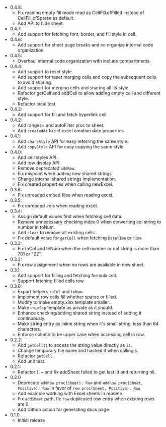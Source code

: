 * 0.4.8:
    * Fix reading empty fill mode read as CellFill.cfFilled instead of CellFill.cfSparse as default.
    * Add API to hide sheet.
* 0.4.7:
    * Add support for fetching font, border, and fill style in cell.
* 0.4.6:
    * Add support for sheet page breaks and re-organize internal code organization.
* 0.4.5:
    * Overhaul internal code organization with include compartments.
* 0.4.4:
    * Add support to reset style.
    * Add support for reset merging cells and copy the subsequent cells to avoid sharing.
    * Add support for merging cells and sharing all its style.
    * Refactor getCell and addCell to allow adding empty cell and different style.
    * Refactor local test.
* 0.4.3:
    * Add support for fill and fetch hyperlink cell.
* 0.4.2:
    * Add ranges= and autoFilter proc to sheet.
    * Add `createdAt` to set excel creation date properties.
* 0.4.1:
    * Add `shareStyle` API for easy referring the same style.
    * Add `copyStyle` API for easy copying the same style.
* 0.4.0:
    * Add cell styles API.
    * Add row display API.
    * Remove deprecated `addRow`.
    * Fix mispoint when adding new shared strings
    * Change internal shared strings implementation.
    * Fix created properties when calling newExcel.
* 0.3.6:
    * Fix unreaded embed files when reading excel.
* 0.3.5:
    * Fix unreaded .rels when reading excel.
* 0.3.4:
    * Assign default values first when fetching cell data.
    * Remove unnecessary checking index 0 when converting col string to number in toNum.
    * Add `clear` to remove all existing cells.
    * Fix default value for `getCell` when fetching `DateTime` or `Time`
* 0.3.3:
    * Fix toCol and toNum when the cell number or col string is more than 701 or "ZZ".
* 0.3.2:
    * Fix row assignment when no rows are available in new sheet.
* 0.3.1:
    * Add support for filling and fetching formula cell.
    * Support fetching filled cells row.
* 0.3.0:
    * Export helpers `toCol` and `toNum`.
    * Implement row cells fill whether sparse or filled.
    * Modify to make empty.xlsx template smaller.
    * Make `unixSep` template as private as it should.
    * Enhance checking/adding shared string instead of adding it continuously.
    * Make string entry as inline string when it's small string, less than 64 characters.
    * Enforce column to be upper case when accessing cell in row.
* 0.2.2:
    * Add `getCellIt` to access the string value directly as `it`.
    * Change temporary file name and hashed it when calling `$`.
    * Refactor `getCell`.
    * Add unit test.
* 0.2.1:
    * Refactor `[]=` and fix addSheet failed to get last id and returning nil.
* 0.2.0
  * Deprecate `addRow proc(Sheet): Row` and `addRow proc(Sheet, Positive): Row` in favor of `row proc(Sheet, Positive): Row`
  * Add example working with Excel sheets in readme.
  * Fix `addSheet` path, fix `row` duplicated row entry when existing rows are 0.
  * Add Github action for generating docs page.
* 0.1.0
  * Initial release
